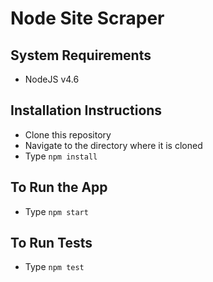 # Node Site Scraper

## System Requirements

- NodeJS v4.6

## Installation Instructions

- Clone this repository
- Navigate to the directory where it is cloned
- Type `npm install`

## To Run the App

- Type `npm start`

## To Run Tests

- Type `npm test`
